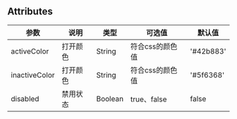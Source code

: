 ## Attributes

| 参数 | 说明 |类型 |可选值|默认值|
| --- | --- | --- | --- | --- |
|activeColor  |打开颜色 |String|符合css的颜色值|'#42b883'|
|inactiveColor  |打开颜色 |String|符合css的颜色值|'#5f6368'|
| disabled |禁用状态 |Boolean|true、false|false|